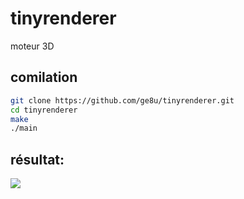 # tinyrenderer
moteur 3D

## comilation
```sh
git clone https://github.com/ge8u/tinyrenderer.git
cd tinyrenderer 
make
./main
```
## résultat:
![](https://github.com/ge8u/tinyrayrender/output.tga)

